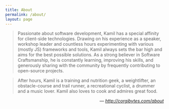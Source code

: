 ```yaml
---
title: About
permalink: /about/
layout: page
---
```


> Passionate about software development, Kamil has a special affinity for client-side technologies. Drawing on his experience as a speaker, workshop leader and countless hours experimenting with various (mostly JS) frameworks and tools, Kamil always sets the bar high and aims for the best possible solutions. As a strong believer in Software Craftsmanship, he is constantly learning, improving his skills, and generously sharing with the community by frequently contributing to open-source projects.

> After hours, Kamil is a training and nutrition geek, a weightlifter, an obstacle-course and trail runner, a recreational cyclist, a drummer and a music lover. Kamil also loves to cook and admires great food.

<div style="text-align: right;"><em>— <a href="http://corgibytes.com/about">http://corgibytes.com/about</a></em></div>


